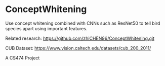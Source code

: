 # ConceptWhitening

Use concept whitening combined with CNNs such as ResNet50 to tell bird species apart using important features.

Related research: https://github.com/zhiCHEN96/ConceptWhitening.git 

CUB Dataset: https://www.vision.caltech.edu/datasets/cub_200_2011/ 

A CS474 Project
